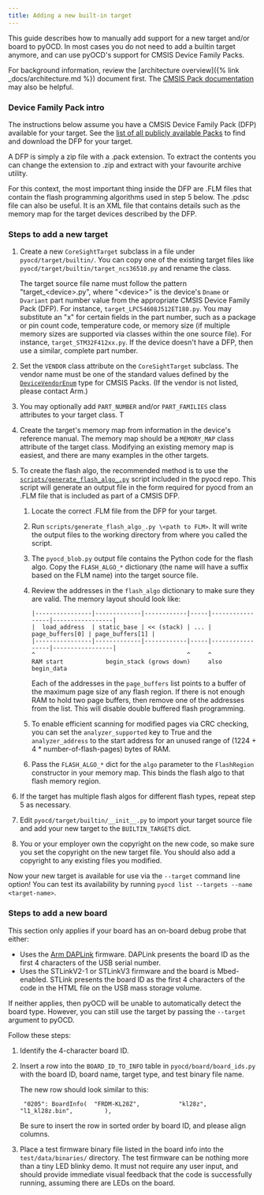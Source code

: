 ```yaml
---
title: Adding a new built-in target
---
```


This guide describes how to manually add support for a new target and/or board to pyOCD. In most
cases you do not need to add a builtin target anymore, and can use pyOCD's support for CMSIS
Device Family Packs.

For background information, review the [architecture overview]({% link _docs/architecture.md %}) document first. The
[CMSIS Pack documentation](https://arm-software.github.io/CMSIS_5/Pack/html/index.html) may also be helpful.


### Device Family Pack intro

The instructions below assume you have a CMSIS Device Family Pack (DFP) available for your target. See the
[list of all publicly available Packs](https://www.keil.com/dd2/pack/) to find and download the DFP for your
target.

A DFP is simply a zip file with a .pack extension. To extract the contents you can change the extension to
.zip and extract with your favourite archive utility.

For this context, the most important thing inside the DFP are .FLM files that contain the flash programming
algorithms used in step 5 below. The .pdsc file can also be useful. It is an XML file that contains details
such as the memory map for the target devices described by the DFP.


### Steps to add a new target

1. Create a new `CoreSightTarget` subclass in a file under `pyocd/target/builtin/`. You can copy one of the
    existing target files like `pyocd/target/builtin/target_ncs36510.py` and rename the class.

    The target source file name must follow the pattern "target\_\<device>.py", where "\<device>" is the
    device's `Dname` or `Dvariant` part number value from the appropriate CMSIS Device Family Pack (DFP). For
    instance, `target_LPC54608J512ET180.py`. You may substitute an "x" for certain fields in the part number,
    such as a package or pin count code, temperature code, or memory size (if multiple memory sizes are
    supported via classes within the one source file). For instance, `target_STM32F412xx.py`. If the device
    doesn't have a DFP, then use a similar, complete part number.

2. Set the `VENDOR` class attribute on the `CoreSightTarget` subclass. The vendor name must be one
    of the standard values defined by the
    [`DeviceVendorEnum`](http://arm-software.github.io/CMSIS_5/Pack/html/pdsc_family_pg.html#DeviceVendorEnum)
    type for CMSIS Packs. (If the vendor is not listed, please contact Arm.)

3. You may optionally add `PART_NUMBER` and/or `PART_FAMILIES` class attributes to your target class. T

4. Create the target's memory map from information in the device's reference manual. The memory map
    should be a `MEMORY_MAP` class attribute of the target class. Modifying an existing memory map is
    easiest, and there are many examples in the other targets.

5. To create the flash algo, the recommended method is to use the
    [`scripts/generate_flash_algo_.py`](https://github.com/pyocd/pyocd/scripts/generate_flash_algo_.py) script
    included in the pyocd repo. This script will generate an output file in the form required for pyocd from
    an .FLM file that is included as part of a CMSIS DFP.

    1. Locate the correct .FLM file from the DFP for your target.

    2. Run `scripts/generate_flash_algo_.py \<path to FLM>`. It will write the output files to the working directory
        from where you called the script.

    3. The `pyocd_blob.py` output file contains the Python code for the flash algo. Copy the `FLASH_ALGO_*`
        dictionary (the name will have a suffix based on the FLM name) into the target source file.

    4. Review the addresses in the `flash_algo` dictionary to make sure they are valid. The memory
       layout should look like:

           |----------------|-------------|------------|-----|-----------------|-----------------|
           |  load_address  | static_base | << (stack) | ... | page_buffers[0] | page_buffers[1] |
           |----------------|-------------|------------|-----|-----------------|-----------------|
           ^                                           ^     ^
           RAM start            begin_stack (grows down)     also begin_data

       Each of the addresses in the `page_buffers` list points to a buffer of the maximum page
       size of any flash region. If there is not enough RAM to hold two page buffers, then remove
       one of the addresses from the list. This will disable double buffered flash programming.

    5. To enable efficient scanning for modified pages via CRC checking, you can set the
        `analyzer_supported` key to True and the `analyzer_address` to the start address for an
        unused range of (1224 + 4 * number-of-flash-pages) bytes of RAM.

    6. Pass the `FLASH_ALGO_*` dict for the `algo` parameter to the `FlashRegion` constructor in
        your memory map. This binds the flash algo to that flash memory region.

6. If the target has multiple flash algos for different flash types, repeat step 5 as necessary.

7. Edit `pyocd/target/builtin/__init__.py` to import your target source file and add your new target
    to the `BUILTIN_TARGETS` dict.

8. You or your employer own the copyright on the new code, so make sure you set the copyright on the new target file.
    You should also add a copyright to any existing files you modified.

Now your new target is available for use via the `--target` command line option! You can test its availability
by running `pyocd list --targets --name <target-name>`.


### Steps to add a new board

This section only applies if your board has an on-board debug probe that either:

- Uses the [Arm DAPLink](https://github.com/ARMmbed/DAPLink) firmware. DAPLink presents the board ID
    as the first 4 characters of the USB serial number.
- Uses the STLinkV2-1 or STLinkV3 firmware and the board is Mbed-enabled. STLink presents the board ID
    as the first 4 characters of the code in the HTML file on the USB mass storage volume.

If neither applies, then pyOCD will be unable to automatically detect the board type. However, you
can still use the target by passing the `--target` argument to pyOCD.

Follow these steps:

1. Identify the 4-character board ID.

2. Insert a row into the `BOARD_ID_TO_INFO` table in `pyocd/board/board_ids.py` with the board ID,
    board name, target type, and test binary file name.

    The new row should look similar to this:

        "0205": BoardInfo(  "FRDM-KL28Z",           "kl28z",            "l1_kl28z.bin",         ),

    Be sure to insert the row in sorted order by board ID, and please align columns.

3. Place a test firmware binary file listed in the board info into the `test/data/binaries/`
    directory. The test firmware can be nothing more than a tiny LED blinky demo. It must not require
    any user input, and should provide immediate visual feedback that the code is successfully
    running, assuming there are LEDs on the board.
